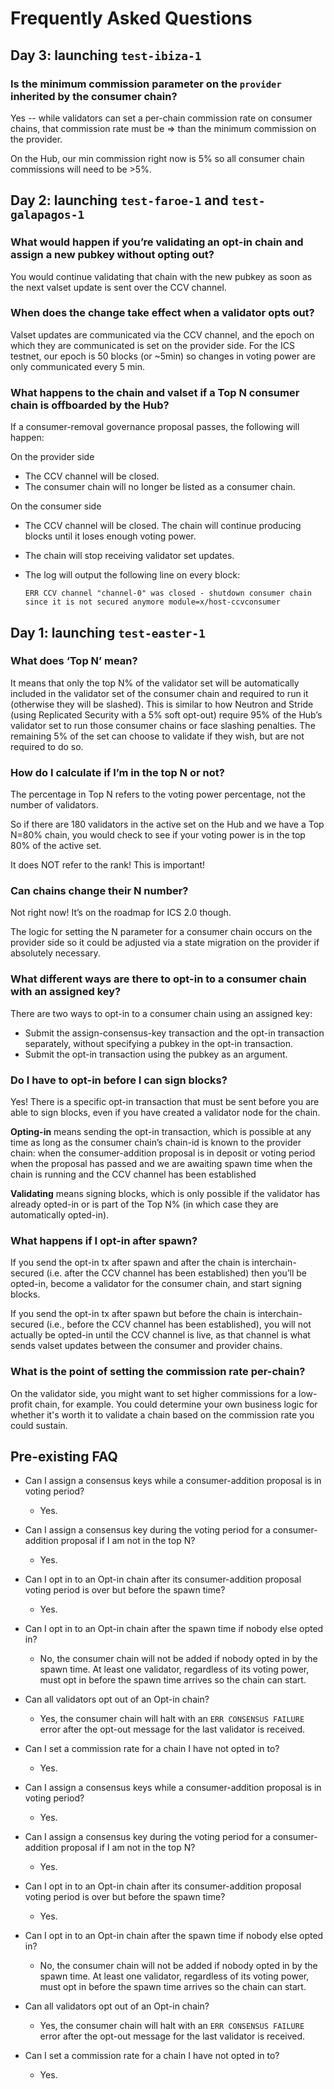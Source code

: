 # Frequently Asked Questions

## Day 3: launching `test-ibiza-1`
### Is the minimum commission parameter on the `provider` inherited by the consumer chain?
Yes -- while validators can set a per-chain commission rate on consumer chains, that commission rate must be => than the minimum commission on the provider.

On the Hub, our min commission right now is 5% so all consumer chain commissions will need to be >5%.

## Day 2: launching `test-faroe-1` and `test-galapagos-1`
### What would happen if you’re validating an opt-in chain and assign a new pubkey without opting out?
You would continue validating that chain with the new pubkey as soon as the next valset update is sent over the CCV channel.

### When does the change take effect when a validator opts out?
Valset updates are communicated via the CCV channel, and the epoch on which they are communicated is set on the provider side. For the ICS testnet, our epoch is 50 blocks (or ~5min) so changes in voting power are only communicated every 5 min.

### What happens to the chain and valset if a Top N consumer chain is offboarded by the Hub?
If a consumer-removal governance proposal passes, the following will happen:

On the provider side
* The CCV channel will be closed.
* The consumer chain will no longer be listed as a consumer chain.

On the consumer side
* The CCV channel will be closed.    The chain will continue producing blocks until it loses enough voting power.
* The chain will stop receiving validator set updates.
* The log will output the following line on every block:

    `ERR CCV channel "channel-0" was closed - shutdown consumer chain since it is not secured anymore module=x/host-ccvconsumer`



## Day 1: launching `test-easter-1`

### What does ‘Top N’ mean?
It means that only the top N% of the validator set will be automatically included in the validator set of the consumer chain and required to run it (otherwise they will be slashed). This is similar to how Neutron and Stride (using Replicated Security with a 5% soft opt-out) require 95% of the Hub’s validator set to run those consumer chains or face slashing penalties. The remaining 5% of the set can choose to validate if they wish, but are not required to do so.

### How do I calculate if I’m in the top N or not?
The percentage in Top N refers to the voting power percentage, not the number of validators. 

So if there are 180 validators in the active set on the Hub and we have a Top N=80% chain, you would check to see if your voting power is in the top 80% of the active set. 

It does NOT refer to the rank! This is important!

### Can chains change their N number?
Not right now! It’s on the roadmap for ICS 2.0 though.

The logic for setting the N parameter for a consumer chain occurs on the provider side so it could be adjusted via a state migration on the provider if absolutely necessary.

### What different ways are there to opt-in to a consumer chain with an assigned key?
There are two ways to opt-in to a consumer chain using an assigned key:
* Submit the assign-consensus-key transaction and the opt-in transaction separately, without specifying a pubkey in the opt-in transaction.
* Submit the opt-in transaction using the pubkey as an argument.


### Do I have to opt-in before I can sign blocks?
Yes! There is a specific opt-in transaction that must be sent before you are able to sign blocks, even if you have created a validator node for the chain.

**Opting-in** means sending the opt-in transaction, which is possible at any time as long as the consumer chain’s chain-id is known to the provider chain:
when the consumer-addition proposal is in deposit or voting period
when the proposal has passed and we are awaiting spawn time
when the chain is running and the CCV channel has been established

**Validating** means signing blocks, which is only possible if the validator has already opted-in or is part of the Top N% (in which case they are automatically opted-in).

### What happens if I opt-in after spawn?
If you send the opt-in tx after spawn and after the chain is interchain-secured (i.e. after the CCV channel has been established) then you’ll be opted-in, become a validator for the consumer chain, and start signing blocks. 

If you send the opt-in tx after spawn but before the chain is interchain-secured (i.e., before the CCV channel has been established), you will not actually be opted-in until the CCV channel is live, as that channel is what sends valset updates between the consumer and provider chains.


### What is the point of setting the commission rate per-chain?
On the validator side, you might want to set higher commissions for a low-profit chain, for example. You could determine your own business logic for whether it's worth it to validate a chain based on the commission rate you could sustain.



## Pre-existing FAQ
* Can I assign a consensus keys while a consumer-addition proposal is in voting period?
  * Yes.
* Can I assign a consensus key during the voting period for a consumer-addition proposal if I am not in the top N?
  * Yes.
* Can I opt in to an Opt-in chain after its consumer-addition proposal voting period is over but before the spawn time?
  * Yes.
* Can I opt in to an Opt-in chain after the spawn time if nobody else opted in?
  * No, the consumer chain will not be added if nobody opted in by the spawn time. At least one validator, regardless of its voting power, must opt in before the spawn time arrives so the chain can start.
* Can all validators opt out of an Opt-in chain?
  * Yes, the consumer chain will halt with an `ERR CONSENSUS FAILURE` error after the opt-out message for the last validator is received.
* Can I set a commission rate for a chain I have not opted in to?
  * Yes.




* Can I assign a consensus keys while a consumer-addition proposal is in voting period?
  * Yes.
* Can I assign a consensus key during the voting period for a consumer-addition proposal if I am not in the top N?
  * Yes.
* Can I opt in to an Opt-in chain after its consumer-addition proposal voting period is over but before the spawn time?
  * Yes.
* Can I opt in to an Opt-in chain after the spawn time if nobody else opted in?
  * No, the consumer chain will not be added if nobody opted in by the spawn time. At least one validator, regardless of its voting power, must opt in before the spawn time arrives so the chain can start.
* Can all validators opt out of an Opt-in chain?
  * Yes, the consumer chain will halt with an `ERR CONSENSUS FAILURE` error after the opt-out message for the last validator is received.
* Can I set a commission rate for a chain I have not opted in to?
  * Yes.
